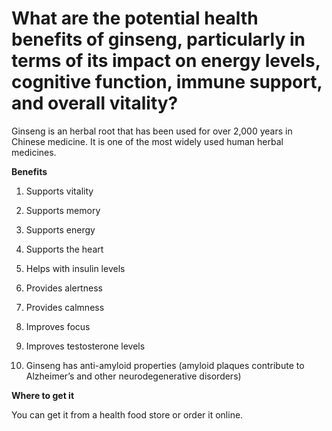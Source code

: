 # What are the potential health benefits of ginseng, particularly in terms of its impact on energy levels, cognitive function, immune support, and overall vitality?

Ginseng is an herbal root that has been used for over 2,000 years in Chinese medicine. It is one of the most widely used human herbal medicines.

**Benefits**

1. Supports vitality

2. Supports memory

3. Supports energy

4. Supports the heart

5. Helps with insulin levels

6. Provides alertness

7. Provides calmness

8. Improves focus

9. Improves testosterone levels

10. Ginseng has anti-amyloid properties (amyloid plaques contribute to Alzheimer’s and other neurodegenerative disorders)

**Where to get it**

You can get it from a health food store or order it online.